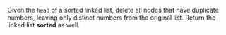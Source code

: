 Given the `head` of a sorted linked list, delete all nodes that have duplicate numbers, leaving only distinct numbers from the original list. Return the linked list **sorted** as well.